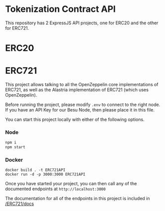 # Tokenization Contract API

This repository has 2 ExpressJS API projects, one for ERC20 and the other for ERC721.

# ERC20


# ERC721
This project allows talking to all the OpenZeppelin core implementations of ERC721, as well as the Alastria implementation of ERC721 (which uses OpenZeppelin).

Before running the project, please modify `.env` to connect to the right node.  
If you have an API Key for our Besu Node, then please place it in this file.

You can start this project locally with either of the following options.

### Node
```sh
npm i
npm start
```

### Docker
```
docker build . -t ERC721API
docker run -d -p 3000:3000 ERC721API
```

Once you have started your project, you can then call any of the documented endpoints at `http://localhost:3000`

The documentation for all of the endpoints in this project is included in [/ERC721/docs](https://github.com/alastria/Contract-API/blob/main/ERC721/docs)